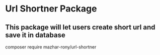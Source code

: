 # Url Shortner Package


## This package will let users create short url and save it in database

composer require mazhar-rony/url-shortner